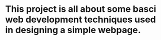 # This project is all about some basci web development techniques used in designing a simple webpage.